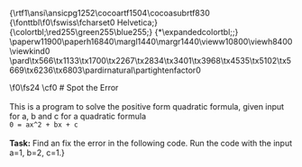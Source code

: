{\rtf1\ansi\ansicpg1252\cocoartf1504\cocoasubrtf830
{\fonttbl\f0\fswiss\fcharset0 Helvetica;}
{\colortbl;\red255\green255\blue255;}
{\*\expandedcolortbl;;}
\paperw11900\paperh16840\margl1440\margr1440\vieww10800\viewh8400\viewkind0
\pard\tx566\tx1133\tx1700\tx2267\tx2834\tx3401\tx3968\tx4535\tx5102\tx5669\tx6236\tx6803\pardirnatural\partightenfactor0

\f0\fs24 \cf0 # Spot the Error\
\
This is a program to solve the positive form quadratic formula, given input for a, b and c for a quadratic formula\
`0 = ax^2 + bx + c`\
\
**Task:** Find an fix the error in the following code. Run the code with the input a=1, b=2, c=1.}
